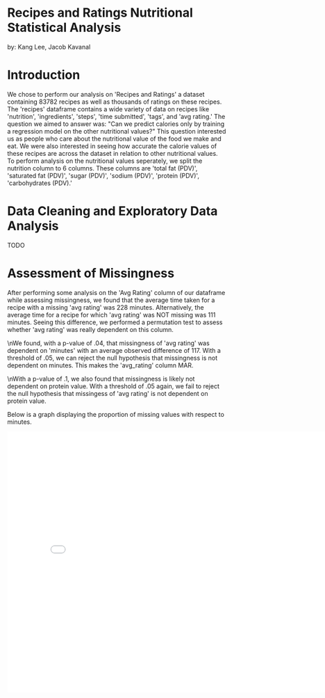 # Recipes and Ratings Nutritional Statistical Analysis

by: Kang Lee, Jacob Kavanal

# Introduction

We chose to perform our analysis on 'Recipes and Ratings' a dataset containing 83782 recipes as well as thousands of ratings on these recipes. The 'recipes' dataframe contains a wide variety of data on recipes like 'nutrition', 'ingredients', 'steps', 'time submitted', 'tags', and 'avg rating.' The question we aimed to answer was: "Can we predict calories only by training a regression model on the other nutritional values?" This question interested us as people who care about the nutritional value of the food we make and eat. We were also interested in seeing how accurate the calorie values of these recipes are across the dataset in relation to other nutritional values. To perform analysis on the nutritional values seperately, we split the nutrition column to 6 columns. These columns are 'total fat (PDV)', 'saturated fat (PDV)', 'sugar (PDV)', 'sodium (PDV)', 'protein (PDV)', 'carbohydrates (PDV).'

# Data Cleaning and Exploratory Data Analysis

TODO

# Assessment of Missingness

After performing some analysis on the 'Avg Rating' column of our dataframe while assessing missingness, we found that the average time taken for a recipe with a missing 'avg rating' was 228 minutes. Alternatively, the average time for a recipe for which 'avg rating' was NOT missing was 111 minutes. Seeing this difference, we performed a permutation test to assess whether 'avg rating' was really dependent on this column. 

\nWe found, with a p-value of .04, that missingness of 'avg rating' was dependent on 'minutes' with an average observed difference of 117. With a threshold of .05, we can reject the null hypothesis that missingness is not dependent on minutes. This makes the 'avg_rating' column MAR. 

\nWith a p-value of .1, we also found that missingness is likely not dependent on protein value. With a threshold of .05 again, we fail to reject the null hypothesis that missingess of 'avg rating' is not dependent on protein value. 

Below is a graph displaying the proportion of missing values with respect to minutes.
<iframe
  src="plots/missingessbyminutes.html"
  width="800"
  height="600"
  frameborder="0"
></iframe>

